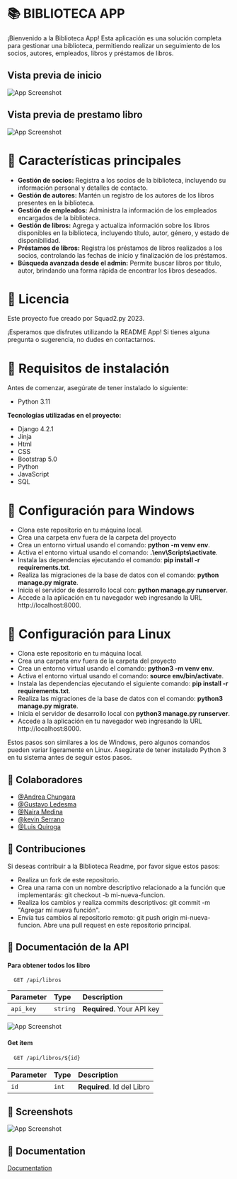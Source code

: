 
# 📚 BIBLIOTECA APP

¡Bienvenido a la Biblioteca App! Esta aplicación es una solución completa para gestionar una biblioteca, permitiendo realizar un seguimiento de los socios, autores, empleados, libros y préstamos de libros.
## Vista previa de inicio
![App Screenshot](https://i.pinimg.com/originals/e0/4b/3e/e04b3ee3945e459f46ed2fe257058849.png)

## Vista previa de prestamo libro
![App Screenshot](https://i.pinimg.com/originals/f7/0d/5f/f70d5f4729a90825b20a3755bef4ca32.png)

# 🔵 Características principales

* **Gestión de socios:** Registra a los socios de la biblioteca, incluyendo su información personal y detalles de contacto.
* **Gestión de autores:** Mantén un registro de los autores de los libros presentes en la biblioteca.
* **Gestión de empleados:** Administra la información de los empleados encargados de la biblioteca.
* **Gestión de libros:** Agrega y actualiza información sobre los libros disponibles en la biblioteca, incluyendo título, autor, género, y estado de disponibilidad.
* **Préstamos de libros:** Registra los préstamos de libros realizados a los socios, controlando las fechas de inicio y finalización de los préstamos.
* **Búsqueda avanzada desde el admin:** Permite buscar libros por título, autor, brindando una forma rápida de encontrar los libros deseados.




# 🔵 Licencia
Este proyecto fue creado por Squad2.py 2023.

¡Esperamos que disfrutes utilizando la README App! Si tienes alguna pregunta o sugerencia, no dudes en contactarnos.

# 🔵 Requisitos de instalación

Antes de comenzar, asegúrate de tener instalado lo siguiente:

* Python 3.11

**Tecnologías utilizadas en el proyecto:**
* Django 4.2.1
* Jinja 
* Html 
* CSS
* Bootstrap 5.0
* Python
* JavaScript
* SQL

# 🔵 Configuración para Windows 

* Clona este repositorio en tu máquina local.
* Crea una carpeta env fuera de la carpeta del proyecto  
* Crea un entorno virtual usando el comando: **python -m venv env**.
* Activa el entorno virtual usando el comando: **.\env\Scripts\activate**.
* Instala las dependencias ejecutando el comando: **pip install -r requirements.txt**.
* Realiza las migraciones de la base de datos con el comando: **python manage.py migrate**.
* Inicia el servidor de desarrollo local con: **python manage.py runserver**.
* Accede a la aplicación en tu navegador web ingresando la URL http://localhost:8000.

# 🔵 Configuración para Linux 

* Clona este repositorio en tu máquina local.
* Crea una carpeta env fuera de la carpeta del proyecto  
* Crea un entorno virtual usando el comando: **python3 -m venv env**.
* Activa el entorno virtual usando el comando: **source env/bin/activate**.
* Instala las dependencias ejecutando el siguiente comando: **pip install -r requirements.txt**.
* Realiza las migraciones de la base de datos con el comando: **python3 manage.py migrate**.
* Inicia el servidor de desarrollo local con **python3 manage.py runserver**.
* Accede a la aplicación en tu navegador web ingresando la URL http://localhost:8000.

Estos pasos son similares a los de Windows, pero algunos comandos pueden variar ligeramente en Linux. Asegúrate de tener instalado Python 3 en tu sistema antes de seguir estos pasos.
    
## 👥 Colaboradores

- [@Andrea Chungara](https://www.github.com/AndreaChungara)
- [@Gustavo Ledesma](https://www.github.com/GusLed1870)
- [@Naira Medina](https://www.github.com/Naikl12)
- [@kevin Serrano](https://www.github.com/kevinserrano01)
- [@Luis Quiroga](https://www.github.com/LuisQN)

## 🔵 Contribuciones

Si deseas contribuir a la Biblioteca Readme, por favor sigue estos pasos:

* Realiza un fork de este repositorio.
* Crea una rama con un nombre descriptivo relacionado a la función que implementarás: git checkout -b mi-nueva-funcion.
* Realiza los cambios y realiza commits descriptivos: git commit -m "Agregar mi nueva función".
* Envía tus cambios al repositorio remoto: git push origin mi-nueva-funcion.
Abre una pull request en este repositorio principal.

## 🔵 Documentación de la API

#### Para obtener todos los libro

```http
  GET /api/libros
```

| Parameter | Type     | Description                |
| :-------- | :------- | :------------------------- |
| `api_key` | `string` | **Required**. Your API key |


![App Screenshot](https://i.pinimg.com/originals/ed/cd/47/edcd4782c0cb9579dc69941a96d4dbba.png)

#### Get item

```http
  GET /api/libros/${id}
```

| Parameter | Type     | Description                       |
| :-------- | :------- | :-------------------------------- |
| `id`      | `int`    | **Required**. Id del Libro   |



## 📸 Screenshots

![App Screenshot](https://i.pinimg.com/originals/a1/25/9a/a1259a126ae19df9e207d8a080398407.png)


## 🔵 Documentation

[Documentation](https://linktodocumentation)

